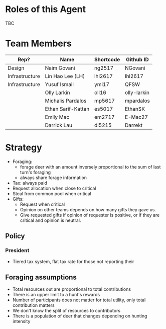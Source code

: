 # Roles of this Agent
TBC

# Team Members

| Rep?           | Name               | Shortcode | Github ID   |
| -              | -                  | -         | -           |
| Design         | Naim Govani        | ng2517    | NGovani     |
| Infrastructure | Lin Hao Lee (LH)   | lhl2617   | lhl2617     |
| Infrastructure | Yusuf Ismail       | ymi17     | QFSW        |
|                | Olly Larkin        | oll16     | olly-larkin |
|                | Michalis Pardalos  | mp5617    | mpardalos   |
|                | Ethan Sarif-Kattan | es5017    | EthanSK     |
|                | Emily Mac          | em2717    | E-Mac27     |
|                | Darrick Lau        | dl5215    | Darrekt     |

# Strategy

* Foraging: 
  - forage deer with an amount inversely proportional to the sum of last turn's foraging
  - always share forage information
* Tax: always paid
* Request allocation when close to critical
* Steal from common pool when critical
* Gifts:
  - Request when critical
  - Opinion on other teams depends on how many gifts they gave us.
  - Give requested gifts if opinion of requester is positive, or if they are critical and opinion is neutral.
  
## Policy

### President
* Tiered tax system, flat tax rate for those not reporting their 


## Foraging assumptions

* Total resources out are proportional to total contributions
* There is an upper limit to a hunt's rewards
* Number of participants does not matter for total utility, only total
  contribution matters
* We don't know the split of resources to contributors
* There is a population of deer that changes depending on hunting intensity
